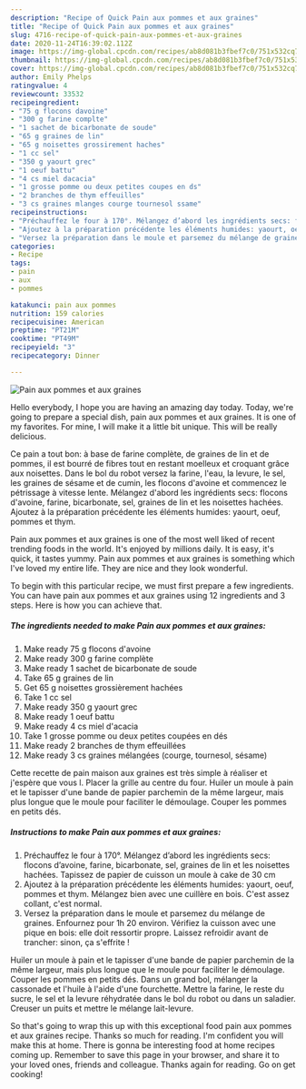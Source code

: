 ```yaml
---
description: "Recipe of Quick Pain aux pommes et aux graines"
title: "Recipe of Quick Pain aux pommes et aux graines"
slug: 4716-recipe-of-quick-pain-aux-pommes-et-aux-graines
date: 2020-11-24T16:39:02.112Z
image: https://img-global.cpcdn.com/recipes/ab8d081b3fbef7c0/751x532cq70/pain-aux-pommes-et-aux-graines-photo-principale-de-la-recette.jpg
thumbnail: https://img-global.cpcdn.com/recipes/ab8d081b3fbef7c0/751x532cq70/pain-aux-pommes-et-aux-graines-photo-principale-de-la-recette.jpg
cover: https://img-global.cpcdn.com/recipes/ab8d081b3fbef7c0/751x532cq70/pain-aux-pommes-et-aux-graines-photo-principale-de-la-recette.jpg
author: Emily Phelps
ratingvalue: 4
reviewcount: 33532
recipeingredient:
- "75 g flocons davoine"
- "300 g farine complte"
- "1 sachet de bicarbonate de soude"
- "65 g graines de lin"
- "65 g noisettes grossirement haches"
- "1 cc sel"
- "350 g yaourt grec"
- "1 oeuf battu"
- "4 cs miel dacacia"
- "1 grosse pomme ou deux petites coupes en ds"
- "2 branches de thym effeuilles"
- "3 cs graines mlanges courge tournesol ssame"
recipeinstructions:
- "Préchauffez le four à 170°. Mélangez d’abord les ingrédients secs: flocons d’avoine, farine, bicarbonate, sel, graines de lin et les noisettes hachées. Tapissez de papier de cuisson un moule à cake de 30 cm"
- "Ajoutez à la préparation précédente les éléments humides: yaourt, oeuf, pommes et thym. Mélangez bien avec une cuillère en bois. C&#39;est assez collant, c&#39;est normal."
- "Versez la préparation dans le moule et parsemez du mélange de graines. Enfournez pour 1h 20 environ. Vérifiez la cuisson avec une pique en bois: elle doit ressortir propre. Laissez refroidir avant de trancher: sinon, ça s&#39;effrite !"
categories:
- Recipe
tags:
- pain
- aux
- pommes

katakunci: pain aux pommes 
nutrition: 159 calories
recipecuisine: American
preptime: "PT21M"
cooktime: "PT49M"
recipeyield: "3"
recipecategory: Dinner

---
```



![Pain aux pommes et aux graines](https://img-global.cpcdn.com/recipes/ab8d081b3fbef7c0/751x532cq70/pain-aux-pommes-et-aux-graines-photo-principale-de-la-recette.jpg)

Hello everybody, I hope you are having an amazing day today. Today, we're going to prepare a special dish, pain aux pommes et aux graines. It is one of my favorites. For mine, I will make it a little bit unique. This will be really delicious.

Ce pain a tout bon: à base de farine complète, de graines de lin et de pommes, il est bourré de fibres tout en restant moelleux et croquant grâce aux noisettes. Dans le bol du robot versez la farine, l&#39;eau, la levure, le sel, les graines de sésame et de cumin, les flocons d&#39;avoine et commencez le pétrissage à vitesse lente. Mélangez d&#39;abord les ingrédients secs: flocons d&#39;avoine, farine, bicarbonate, sel, graines de lin et les noisettes hachées. Ajoutez à la préparation précédente les éléments humides: yaourt, oeuf, pommes et thym.

Pain aux pommes et aux graines is one of the most well liked of recent trending foods in the world. It's enjoyed by millions daily. It is easy, it's quick, it tastes yummy. Pain aux pommes et aux graines is something which I've loved my entire life. They are nice and they look wonderful.


To begin with this particular recipe, we must first prepare a few ingredients. You can have pain aux pommes et aux graines using 12 ingredients and 3 steps. Here is how you can achieve that.

<!--inarticleads1-->

##### The ingredients needed to make Pain aux pommes et aux graines:

1. Make ready 75 g flocons d&#39;avoine
1. Make ready 300 g farine complète
1. Make ready 1 sachet de bicarbonate de soude
1. Take 65 g graines de lin
1. Get 65 g noisettes grossièrement hachées
1. Take 1 cc sel
1. Make ready 350 g yaourt grec
1. Make ready 1 oeuf battu
1. Make ready 4 cs miel d&#39;acacia
1. Take 1 grosse pomme ou deux petites coupées en dés
1. Make ready 2 branches de thym effeuillées
1. Make ready 3 cs graines mélangées (courge, tournesol, sésame)


Cette recette de pain maison aux graines est très simple à réaliser et j&#39;espère que vous l. Placer la grille au centre du four. Huiler un moule à pain et le tapisser d&#39;une bande de papier parchemin de la même largeur, mais plus longue que le moule pour faciliter le démoulage. Couper les pommes en petits dés. 

<!--inarticleads2-->

##### Instructions to make Pain aux pommes et aux graines:

1. Préchauffez le four à 170°. Mélangez d’abord les ingrédients secs: flocons d’avoine, farine, bicarbonate, sel, graines de lin et les noisettes hachées. Tapissez de papier de cuisson un moule à cake de 30 cm
1. Ajoutez à la préparation précédente les éléments humides: yaourt, oeuf, pommes et thym. Mélangez bien avec une cuillère en bois. C&#39;est assez collant, c&#39;est normal.
1. Versez la préparation dans le moule et parsemez du mélange de graines. Enfournez pour 1h 20 environ. Vérifiez la cuisson avec une pique en bois: elle doit ressortir propre. Laissez refroidir avant de trancher: sinon, ça s&#39;effrite !


Huiler un moule à pain et le tapisser d&#39;une bande de papier parchemin de la même largeur, mais plus longue que le moule pour faciliter le démoulage. Couper les pommes en petits dés. Dans un grand bol, mélanger la cassonade et l&#39;huile à l&#39;aide d&#39;une fourchette. Mettre la farine, le reste du sucre, le sel et la levure réhydratée dans le bol du robot ou dans un saladier. Creuser un puits et mettre le mélange lait-levure. 

So that's going to wrap this up with this exceptional food pain aux pommes et aux graines recipe. Thanks so much for reading. I'm confident you will make this at home. There is gonna be interesting food at home recipes coming up. Remember to save this page in your browser, and share it to your loved ones, friends and colleague. Thanks again for reading. Go on get cooking!

